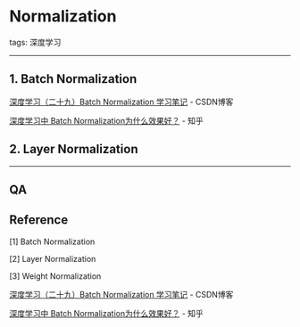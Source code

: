 # Normalization

tags: 深度学习

---



## 1. Batch Normalization

[深度学习（二十九）Batch Normalization 学习笔记](https://blog.csdn.net/hjimce/article/details/50866313) - CSDN博客

[深度学习中 Batch Normalization为什么效果好？](https://www.zhihu.com/question/38102762/answer/85238569) - 知乎 

## 2. Layer Normalization









---

## QA







## Reference

[1] Batch Normalization

[2] Layer Normalization

[3] Weight Normalization



[深度学习（二十九）Batch Normalization 学习笔记](https://blog.csdn.net/hjimce/article/details/50866313) - CSDN博客

[深度学习中 Batch Normalization为什么效果好？](https://www.zhihu.com/question/38102762/answer/85238569) - 知乎 